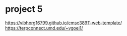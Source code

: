 # project 5

https://vibhorg16799.github.io/cmsc389T-web-template/
https://terpconnect.umd.edu/~vgoel1/
